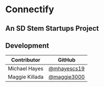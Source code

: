 # Connectify
## An SD Stem Startups Project

## Development
Contributor   |  GitHub 
--|          --| 
Michael Hayes  | [@mhayescs19](https://github.com/mhayescs19)
Maggie Killada | [@maggie3000](https://github.com/maggie3000)
